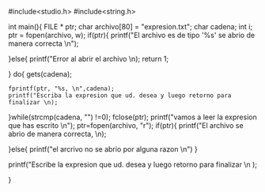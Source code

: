 #include<studio.h>
#include<string.h>

int main(){
  FILE * ptr;
  char archivo[80] = "expresion.txt";
  char cadena;
  int i;
  ptr = fopen(archivo, w);
  if(ptr){
    printf("El archivo es de tipo '\%s\'  se abrio de manera correcta \n");
                                     
    
  }else{ 
    printf("Error al abrir el archivo \n);
    return 1;
    
  }
  do{
    gets(cadena);
    
    fprintf(ptr, "%s, \n",cadena);
    printf("Escriba la expresion que ud. desea y luego retorno para finalizar \n);
  }while(strcmp(cadena, "") !=0);
  fclose(ptr);
  printf("vamos a leer la expresion que has escrito \n");
  ptr=fopen(archivo, "r");
  if(ptr){
    printf("El archivo se abrio de manera correcta, \n);
    
  }else{
    printf("el arcrivo no se abrio por alguna razon \n")
  }
  
  
  printf("Escribe la expresion que ud. desea y luego retorno para finalizar \n );
  
  
  
}
